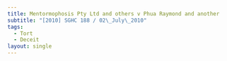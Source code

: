 ```yaml
---
title: Mentormophosis Pty Ltd and others v Phua Raymond and another
subtitle: "[2010] SGHC 188 / 02\_July\_2010"
tags:
  - Tort
  - Deceit
layout: single
---
```


